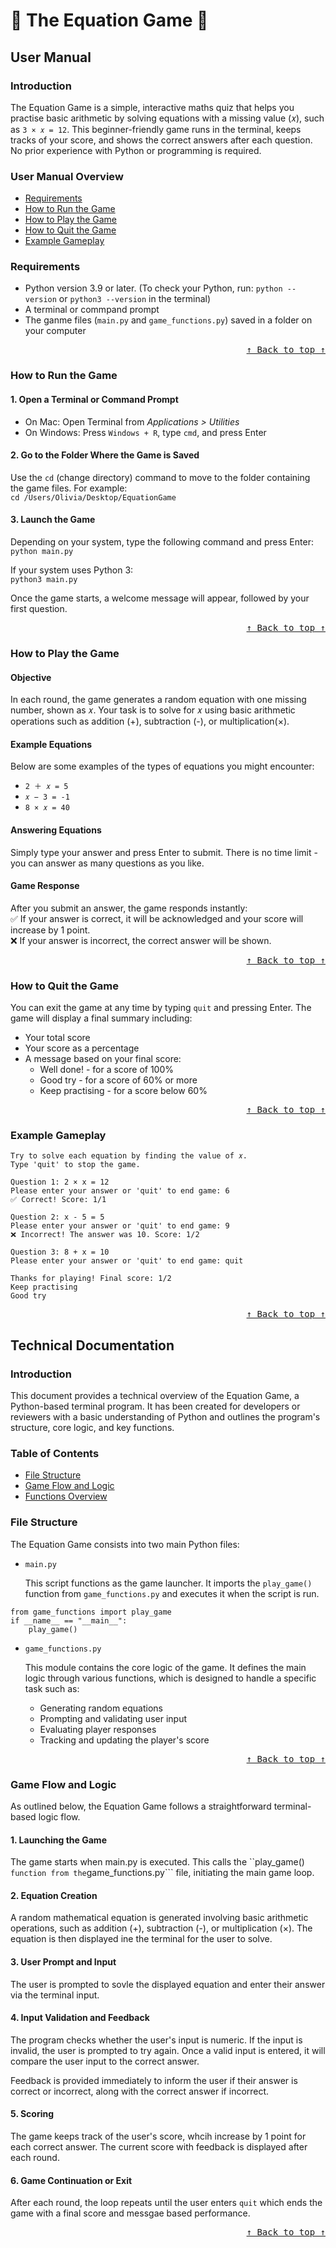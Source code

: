 # :1234: The Equation Game :1234:
## User Manual

### Introduction
The Equation Game is a simple, interactive maths quiz that helps you practise basic arithmetic by solving equations with a missing value (𝑥), such as ```3 × 𝑥 = 12```. This beginner-friendly game runs in the terminal, keeps tracks of your score, and shows the correct answers after each question. No prior experience with Python or programming is required.

### User Manual Overview
- [Requirements](#requirements)
- [How to Run the Game](#how-to-run-the-game)
- [How to Play the Game](#how-to-play-the-game)
- [How to Quit the Game](#how-to-quit-the-game)
- [Example Gameplay](#example-gameplay)
  
### Requirements
- Python version 3.9 or later. (To check your Python, run: ```python --version``` or ```python3 --version``` in the terminal)
- A terminal or commpand prompt
- The ganme files (```main.py``` and ```game_functions.py```) saved in a folder on your computer
<div align="right"><kbd><a href="#user-manual-overview">↑ Back to top ↑</a></kbd></div>

### How to Run the Game
#### 1. Open a Terminal or Command Prompt
- On Mac: Open Terminal from _Applications > Utilities_
- On Windows: Press `Windows + R`, type `cmd`, and press Enter

#### 2. Go to the Folder Where the Game is Saved
Use the `cd` (change directory) command to move to the folder containing the game files. For example: <br>
`cd /Users/Olivia/Desktop/EquationGame`

#### 3. Launch the Game
Depending on your system, type the following command and press Enter: <br>
`python main.py`

If your system uses Python 3: <br>
`python3 main.py`

Once the game starts, a welcome message will appear, followed by your first question.
<div align="right"><kbd><a href="#user-manual-overview">↑ Back to top ↑</a></kbd></div>

### How to Play the Game
#### Objective
In each round, the game generates a random equation with one missing number, shown as 𝑥. Your task is to solve for 𝑥 using basic arithmetic operations such as addition (+), subtraction (-), or multiplication(×).

#### Example Equations
Below are some examples of the types of equations you might encounter:
- ```2 ＋ 𝑥 = 5```
- ```𝑥 − 3 = -1```
- ```8 × 𝑥 = 40```

#### Answering Equations
Simply type your answer and press Enter to submit.
There is no time limit - you can answer as many questions as you like.

#### Game Response
After you submit an answer, the game responds instantly:  
✅ If your answer is correct, it will be acknowledged and your score will increase by 1 point.<br>
❌ If your answer is incorrect, the correct answer will be shown.

<div align="right"><kbd><a href="#user-manual-overview">↑ Back to top ↑</a></kbd></div>

### How to Quit the Game
You can exit the game at any time by typing `quit` and pressing Enter. The game will display a final summary including: 
- Your total score
- Your score as a percentage 
- A message based on your final score:
  - Well done! - for a score of 100%
  - Good try - for a score of 60% or more
  - Keep practising - for a score below 60%
    
 <div align="right"><kbd><a href="#user-manual-overview">↑ Back to top ↑</a></kbd></div>

### Example Gameplay
```🔢 Welcome to The Equation Game! 🔢  
Try to solve each equation by finding the value of 𝑥.
Type 'quit' to stop the game.

Question 1: 2 × x = 12  
Please enter your answer or 'quit' to end game: 6
✅ Correct! Score: 1/1

Question 2: x - 5 = 5  
Please enter your answer or 'quit' to end game: 9
❌ Incorrect! The answer was 10. Score: 1/2

Question 3: 8 + x = 10  
Please enter your answer or 'quit' to end game: quit

Thanks for playing! Final score: 1/2
Keep practising
Good try
```
<div align="right"><kbd><a href="#user-manual-overview">↑ Back to top ↑</a></kbd></div>

## Technical Documentation

### Introduction
This document provides a technical overview of the Equation Game, a Python-based terminal program. It has been created for developers or reviewers with a basic understanding of Python and outlines the program's structure, core logic, and key functions.

### Table of Contents
- [File Structure](#file-structure)
- [Game Flow and Logic](#game-flow-andlogic)
- [Functions Overview](#functions-overview)

### File Structure
The Equation Game consists into two main Python files:

- ```main.py```

  This script functions as the game launcher. It imports the ```play_game()``` function from ```game_functions.py``` and executes it when the script is run.
  
```
from game_functions import play_game
if __name__ == "__main__":
    play_game()
```

- ```game_functions.py```

  This module contains the core logic of the game. It defines the main logic through various functions, which is designed to handle a specific task such as:
  - Generating random equations
  - Prompting and validating user input
  - Evaluating player responses
  - Tracking and updating the player's score

<div align="right"><kbd><a href="#table-of-contents">↑ Back to top ↑</a></kbd></div>


### Game Flow and Logic 
As outlined below, the Equation Game follows a straightforward terminal-based logic flow.

#### 1. Launching the Game
The game starts when main.py is executed. This calls the ``play_game()``` function from the```game_functions.py``` file, initiating the main game loop.

#### 2. Equation Creation
A random mathematical equation is generated involving basic arithmetic operations, such as addition (+), subtraction (-), or multiplication (×). The equation is then displayed ine the terminal for the user to solve.

#### 3. User Prompt and Input
The user is prompted to sovle the displayed equation and enter their answer via the terminal input.

#### 4. Input Validation and Feedback 
The program checks whether the user's input is numeric. If the input is invalid, the user is prompted to try again. Once a valid input is entered, it will compare the user input to the correct answer. 

Feedback is provided immediately to inform the user if their answer is correct or incorrect, along with the correct answer if incorrect.

#### 5. Scoring
The game keeps track of the user's score, whcih increase by 1 point for each correct answer. The current score with feedback is displayed after each round.

#### 6. Game Continuation or Exit  
After each round, the loop repeats until the user enters ```quit``` which ends the game with a final score and messgae based performance.

<div align="right"><kbd><a href="#table-of-contents">↑ Back to top ↑</a></kbd></div>
